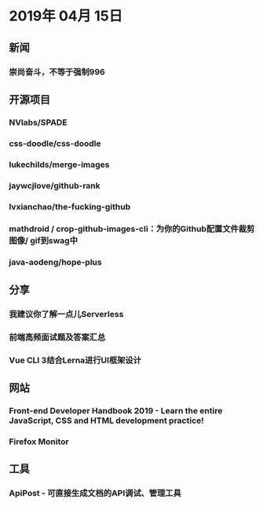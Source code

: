 # 2019年 04月 15日

## 新闻

### 崇尚奋斗，不等于强制996

<daily-item
  url="https://mp.weixin.qq.com/s/oiK_PXiNMvHu7U5j0xy8ug"/>

## 开源项目

### NVlabs/SPADE

<daily-item
  note="将粗糙涂鸦变成逼真画作的应用程序GauGAN"
  url="https://github.com/NVlabs/SPADE"
  lang="Python"
  watch="391"
  star="3137"
  fork="206"
  :is-chinese="false"/>

### css-doodle/css-doodle

<daily-item
  note="一个用 css 来绘制图案 web 组件"
  url="https://github.com/css-doodle/css-doodle"
  lang="JavaScript,Makefile"
  watch="32"
  star="1968"
  fork="85"
  :is-chinese="false"/>

### lukechilds/merge-images

<daily-item
  note="将多张图片合成一张图片"
  url="https://github.com/lukechilds/merge-images"
  lang="JavaScript"
  watch="16"
  star="765"
  fork="62"/>

### jaywcjlove/github-rank

<daily-item
  note="GitHub 中国用户排行榜"
  url="https://github.com/jaywcjlove/github-rank"
  lang="HTML,TypeScript"
  watch="1"
  star="9"
  fork="1"/>

### lvxianchao/the-fucking-github

<daily-item
  note="A Chrome extension for Github. View starred repositories, organizing stars, searching stars and searching repositories online for Github。"
  url="https://github.com/lvxianchao/the-fucking-github"
  lang="Vue,JavaScript,CSS,HTML"
  watch="0"
  star="1"
  fork="0"/>

### mathdroid / crop-github-images-cli：为你的Github配置文件裁剪图像/ gif到swag中

<daily-item
  url="https://github.com/mathdroid/crop-github-images-cli"
  lang="JavaScript的"
  star="3"
  fork="249"/>

### java-aodeng/hope-plus

<daily-item
  note="Hope-plus是一款权限管理系统。整合Springboot2，sso+mybatis+shiro+redis+thymeleaf+maven+swagger等实用技术。"
  url="https://github.com/java-aodeng/hope-plus"
  lang="Java,Visual Basic,Other"
  star="20"
  fork="367"/>

## 分享

### 我建议你了解一点儿Serverless

<daily-item
  note="码农翻身"
  url="https://mp.weixin.qq.com/s/XxJtEWtMnbq0sfHS7cEF1Q"/>

### 前端高频面试题及答案汇总

<daily-item
  url="https://juejin.im/post/5cb3376bf265da039c0543da"/>

### Vue CLI 3结合Lerna进行UI框架设计

<daily-item
  url="https://juejin.im/post/5cb12844e51d456e7a303b64#heading-13"/>

## 网站

### Front-end Developer Handbook 2019 - Learn the entire JavaScript, CSS and HTML development practice!

<daily-item
  note="前端开发手册"
  url="https://frontendmasters.com/books/front-end-handbook/2019/"
  :is-chinese="false"/>

### Firefox Monitor

<daily-item
  note="帮助用户检查自己的信息是否被泄露"
  url="https://monitor.firefox.com/"/>

## 工具

### ApiPost - 可直接生成文档的API调试、管理工具

<daily-item
  url="https://www.apipost.cn/?fr=segmentfault-4"/>

<daily-footer/>
